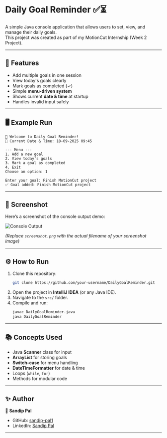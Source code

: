 # Daily Goal Reminder ✅⏳

A simple Java console application that allows users to set, view, and manage their daily goals.  
This project was created as part of my MotionCut Internship (Week 2 Project).  

---

## 🚀 Features
- Add multiple goals in one session  
- View today's goals clearly  
- Mark goals as completed (✓)  
- Simple **menu-driven system**  
- Shows current **date & time** at startup  
- Handles invalid input safely  

---

## 🖥️ Example Run
```
👋 Welcome to Daily Goal Reminder!
📅 Current Date & Time: 18-09-2025 09:45

--- Menu ---
1. Add a new goal
2. View today’s goals
3. Mark a goal as completed
4. Exit
Choose an option: 1

Enter your goal: Finish MotionCut project
✅ Goal added: Finish MotionCut project
```

---

## 📸 Screenshot
Here’s a screenshot of the console output demo:  

![Console Output](screenshot.png)  

*(Replace `screenshot.png` with the actual filename of your screenshot image)*  

---

## ⚙️ How to Run
1. Clone this repository:
   ```bash
   git clone https://github.com/your-username/DailyGoalReminder.git
   ```
2. Open the project in **IntelliJ IDEA** (or any Java IDE).  
3. Navigate to the `src/` folder.  
4. Compile and run:
   ```bash
   javac DailyGoalReminder.java
   java DailyGoalReminder
   ```

---

## 📚 Concepts Used
- Java **Scanner** class for input  
- **ArrayList** for storing goals  
- **Switch-case** for menu handling  
- **DateTimeFormatter** for date & time  
- Loops (`while`, `for`)  
- Methods for modular code  

---

## ✨ Author
👤 **Sandip Pal**  
- GitHub: [sandip-pal1](https://github.com/sandip-pal1)  
- LinkedIn: [Sandip Pal](https://www.linkedin.com/in/sandip-pal-7877b9285/)  

---
